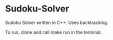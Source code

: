 # Sudoku-Solver
Sudoku Solver written in C++. Uses backtracking.

To run, clone and call make run in the terminal.
